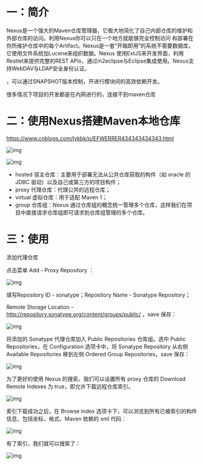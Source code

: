 # 一：简介

Nexus是一个强大的Maven仓库管理器，它极大地简化了自己内部仓库的维护和外部仓库的访问。利用Nexus你可以只在一个地方就能够完全控制访问 和部署在你所维护仓库中的每个Artifact。Nexus是一套“开箱即用”的系统不需要数据库，它使用文件系统加Lucene来组织数据。Nexus 使用ExtJS来开发界面，利用Restlet来提供完整的REST APIs，通过m2eclipse与Eclipse集成使用。Nexus支持WebDAV与LDAP安全身份认证。

，可以通过SNAPSHOT版本控制，开进行模块间的高效依赖开发。

很多情况下项目的开发都是在内网进行的，连接不到maven仓库

# 二：使用Nexus搭建Maven本地仓库

https://www.cnblogs.com/lykbk/p/EFWERRER434343434343.html

![img](media/20180811095805391.png)

![img](media/170120024571827.png) 

- hosted 宿主仓库：主要用于部署无法从公共仓库获取的构件（如 oracle 的 JDBC 驱动）以及自己或第三方的项目构件；
- proxy 代理仓库：代理公共的远程仓库；
- virtual 虚拟仓库：用于适配 Maven 1；
- group 仓库组：Nexus 通过仓库组的概念统一管理多个仓库，这样我们在项目中直接请求仓库组即可请求到仓库组管理的多个仓库。

# 三：使用

添加代理仓库

点击菜单 Add - Proxy Repository ：

![img](media/170154149117195.png)

填写Repository ID - sonatype；Repository Name - Sonatype Repository；

Remote Storage Location - http://repository.sonatype.org/content/groups/public/ ，save 保存：

![img](media/170157250366180.png)

将添加的 Sonatype 代理仓库加入 Public Repositories 仓库组。选中 Public Repositories，在 Configuration 选项卡中，将 Sonatype Repository 从右侧 Available Repositories 移到左侧 Ordered Group Repositories，save 保存：

![img](media/170204512706741.png)



为了更好的使用 Nexus 的搜索，我们可以设置所有 proxy 仓库的 Download Remote Indexes 为 true，即允许下载远程仓库索引。

![img](media/170212351148114.png)

索引下载成功之后，在 Browse Index 选项卡下，可以浏览到所有已被索引的构件信息，包括坐标、格式、Maven 依赖的 xml 代码：

![img](media/170217538798966.png)

有了索引，我们就可以搜索了：

![img](media/170226067237333.png)











